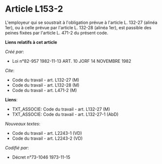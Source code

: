 # Article L153-2

L'employeur qui se soustrait à l'obligation prévue à l'article L. 132-27 (alinéa 1er), ou à celle prévue par l'article L.
132-28 (alinéa 1er), est passible des peines fixées par l'article L. 471-2 du présent code.

**Liens relatifs à cet article**

_Créé par_:

  - Loi n°82-957 1982-11-13 ART. 10 JORF 14 NOVEMBRE 1982

_Cite_:

  - Code du travail - art. L132-27 (M)
  - Code du travail - art. L132-28 (M)
  - Code du travail - art. L471-2 (M)

**Liens**:

  - TXT_ASSOCIE: Code du travail - art. L132-27 (M)
  - TXT_ASSOCIE: Code du travail - art. L132-27-1 (AbD)

_Nouveaux textes_:

  - Code du travail - art. L2243-1 (VD)
  - Code du travail - art. L2243-2 (VD)

_Codifié par_:

  - Décret n°73-1046 1973-11-15
